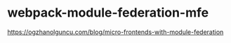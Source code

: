 # webpack-module-federation-mfe
https://ogzhanolguncu.com/blog/micro-frontends-with-module-federation
